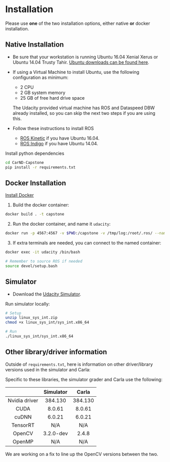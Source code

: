 # Installation

Please use **one** of the two installation options, either native **or** docker installation.

## Native Installation

* Be sure that your workstation is running Ubuntu 16.04 Xenial Xerus or Ubuntu 14.04 Trusty Tahir. [Ubuntu downloads can be found here](https://www.ubuntu.com/download/desktop).
* If using a Virtual Machine to install Ubuntu, use the following configuration as minimum:
  * 2 CPU
  * 2 GB system memory
  * 25 GB of free hard drive space

  The Udacity provided virtual machine has ROS and Dataspeed DBW already installed, so you can skip the next two steps if you are using this.

* Follow these instructions to install ROS
  * [ROS Kinetic](http://wiki.ros.org/kinetic/Installation/Ubuntu) if you have Ubuntu 16.04.
  * [ROS Indigo](http://wiki.ros.org/indigo/Installation/Ubuntu) if you have Ubuntu 14.04.

Install python dependencies
```bash
cd CarND-Capstone
pip install -r requirements.txt
```

## Docker Installation
[Install Docker](https://docs.docker.com/engine/installation/)

1. Build the docker container:
```bash
docker build . -t capstone
```

2. Run the docker container, and name it `udacity`:
```bash
docker run -p 4567:4567 -v $PWD:/capstone -v /tmp/log:/root/.ros/ --name udacity  --rm -it capstone
```

3. If extra terminals are needed, you can connect to the named container:
```bash
docker exec -it udacity /bin/bash

# Remember to source ROS if needed
source devel/setup.bash
```


## Simulator

* Download the [Udacity Simulator](https://github.com/udacity/CarND-Capstone/releases).

Run simulator locally:
```bash
# Setup
unzip linux_sys_int.zip
chmod +x linux_sys_int/sys_int.x86_64

# Run
./linux_sys_int/sys_int.x86_64
```

## Other library/driver information
Outside of `requirements.txt`, here is information on other driver/library versions used in the simulator and Carla:

Specific to these libraries, the simulator grader and Carla use the following:

|        | Simulator | Carla  |
| :-----------: |:-------------:| :-----:|
| Nvidia driver | 384.130 | 384.130 |
| CUDA | 8.0.61 | 8.0.61 |
| cuDNN | 6.0.21 | 6.0.21 |
| TensorRT | N/A | N/A |
| OpenCV | 3.2.0-dev | 2.4.8 |
| OpenMP | N/A | N/A |

We are working on a fix to line up the OpenCV versions between the two.
